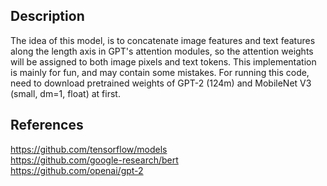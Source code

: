 ## Description
The idea of this model, is to concatenate image features and text features along the length axis in GPT's attention modules, so the attention weights will be assigned to both image pixels and text tokens. This implementation is mainly for fun, and may contain some mistakes. For running this code, need to download pretrained weights of GPT-2 (124m) and MobileNet V3 (small, dm=1, float) at first.
## References
https://github.com/tensorflow/models  
https://github.com/google-research/bert  
https://github.com/openai/gpt-2